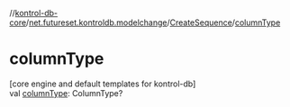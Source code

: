 //[kontrol-db-core](../../../index.md)/[net.futureset.kontroldb.modelchange](../index.md)/[CreateSequence](index.md)/[columnType](column-type.md)

# columnType

[core engine and default templates for kontrol-db]\
val [columnType](column-type.md): ColumnType?
